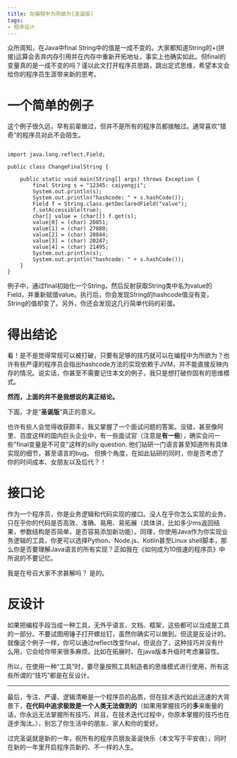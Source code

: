 ```yaml
---
title: 在编程中为所欲为[圣诞版]
tags:
- 程序设计
---
```

众所周知，在Java中final String中的值是一成不变的。大家都知道String的+(拼接)运算会丢弃内存引用并在内存中重新开拓地址，事实上也确实如此。但final的变量真的是一成不变的吗？谨以此文打开程序员思路，跳出定式思维，希望本文会给你的程序员生涯带来新的思考。

# 一个简单的例子

这个例子很久远，早有前辈做过，但并不是所有的程序员都接触过。通常喜欢“猎奇”的程序员对此不会陌生。

```

import java.lang.reflect.Field;

public class ChangeFinalString {

	public static void main(String[] args) throws Exception {
		final String s = "12345: caiyongji";
		System.out.println(s);
		System.out.println("hashcode: " + s.hashCode());
		Field f = String.class.getDeclaredField("value");
		f.setAccessible(true);
		char[] value = (char[]) f.get(s);
		value[0] = (char) 20851;
		value[1] = (char) 27880;
		value[2] = (char) 20844;
		value[3] = (char) 20247;
		value[4] = (char) 21495;
		System.out.println(s);
		System.out.println("hashcode: " + s.hashCode());
	}
}

```

例子中，通过final初始化一个String，然后反射获取String类中名为value的Field，并重新赋值value。执行后，你会发现String的hashcode值没有变，String的值却变了。另外，你还会发现这几行简单代码的彩蛋。

# 得出结论

看！是不是觉得常规可以被打破，只要有足够的技巧就可以在编程中为所欲为？也许有些严谨的程序员会指出hashcode方法的实现依赖于JVM，并不能直接反映内存的情况。说实话，你甚至不需要记住本文的例子，我只是想打破你固有的思维模式。

**然而，上面的并不是我想说的真正结论。**

下面，才是“**圣诞版**”真正的意义。

也许有些人会觉得收获颇丰，我又掌握了一个面试问题的答案。没错，甚至像阿里、百度这样的国内巨头企业中，有一些面试官（注意是**有一些**），确实会问一些"final变量是不可变"这样的silly question. 他们钻研一门语言甚至知道所有具体实现的细节，甚至语言的bug。 但换个角度，在如此钻研的同时，你是否考虑了你的时间成本、女朋友以及后代？！

# 接口论

作为一个程序员，你是业务逻辑和代码实现的接口。没人在乎你怎么实现的业务，只在乎你的代码是否高效、准确、易用、易拓展（具体讲，比如多少ms返回结果，参数结构是否简单，是否容易添加新功能）。同理，你使用Java作为你实现业务逻辑的工具，你更可以选择Python、Node.js、Kotlin甚至Linux shell脚本，那么你是否要理解Java语言的所有实现？正如我在《如何成为10倍速的程序员》中所说的不要记忆。

我是在号召大家不求甚解吗？
是的。

# 反设计
如果把编程手段当成一种工具，无外乎语言、文档、框架，这些都可以当成是工具的一部分。不要试图用锤子打开螺丝钉，虽然你确实可以做到。但这是反设计的。就像这个例子一样，你可以通过reflect改变final，但说白了，这种技巧并没有什么用，它会给你带来很多麻烦，比如在拓展时、在java版本升级时考虑兼容性。

所以，在使用一种“工具”时，要尽量按照工具制造者的思维模式进行使用，所有这些所谓的“技巧”都是在反设计。

----------

最后，专注、严谨、逻辑清晰是一个程序员的品质，但在技术迭代如此迅速的大背景下，**在代码中追求极致是一个人类无法做到的**（如果用掌握技巧的**多**来衡量的话，你永远无法掌握所有技巧，并且，在技术迭代过程中，你原本掌握的技巧也在逐步淘汰。），别忘了你生活中的朋友、家人和你的爱好。

过完圣诞就是新的一年，祝所有的程序员朋友圣诞快乐（本文写于平安夜），同时在新的一年里开启程序员新的、不一样的人生。
